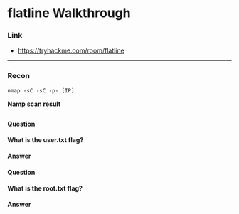# flatline Walkthrough
### Link
- https://tryhackme.com/room/flatline
---
### Recon
```
nmap -sC -sC -p- [IP]
```
**Namp scan result**
```
```

**Question**
#### What is the user.txt flag?
**Answer** 
#### 


**Question**
#### What is the root.txt flag?
**Answer** 
#### 